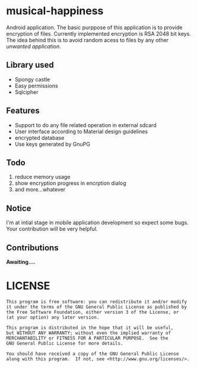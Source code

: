 # musical-happiness
Android application. The basic purppose of this application is to provide encryption of files. Currently implemented encryption is RSA 2048 bit keys. The idea behind this is to avoid random acess to files by any other *unwanted application*. <br>
## Library used
* Spongy castle
* Easy permissions
* Sqlcipher

## Features
* Support to do any file related operation in external sdcard
* User interface according to Material design guidelines
* encrypted database
* Use keys generated by GnuPG

## Todo
1. reduce memory usage
2. show encryption progress in encrption dialog
3. and more...whatever

## Notice
I'm at intial stage in mobile application development so expect some bugs. Your contribution will be very helpful.

## Contributions
**Awaiting....**

# LICENSE
    This program is free software: you can redistribute it and/or modify
    it under the terms of the GNU General Public License as published by
    the Free Software Foundation, either version 3 of the License, or
    (at your option) any later version.

    This program is distributed in the hope that it will be useful,
    but WITHOUT ANY WARRANTY; without even the implied warranty of
    MERCHANTABILITY or FITNESS FOR A PARTICULAR PURPOSE.  See the
    GNU General Public License for more details.

    You should have received a copy of the GNU General Public License
    along with this program.  If not, see <http://www.gnu.org/licenses/>.
